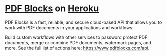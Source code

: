 # [PDF Blocks](https://www.pdfblocks.com) on [Heroku]((https://www.heroku.com))

PDF Blocks is a fast, reliable, and secure cloud-based API that allows you to work with PDF documents in your applications and workflows.

Build custom workflows with other services to password protect PDF documents, merge or combine PDF documents, watermark pages, and more. See the full list of actions here: https://www.pdfblocks.com/api.